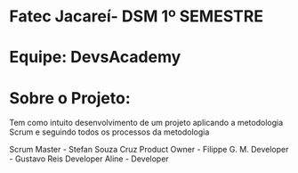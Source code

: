 # Fatec Jacareí- DSM 1º SEMESTRE #
# Equipe: DevsAcademy #
# Sobre o Projeto: #
Tem como intuito desenvolvimento de um projeto aplicando a metodologia Scrum e seguindo todos os processos da metodologia


Scrum Master - Stefan Souza Cruz 
Product Owner - Filippe G. M. 
Developer - Gustavo Reis 
Developer Aline - Developer




